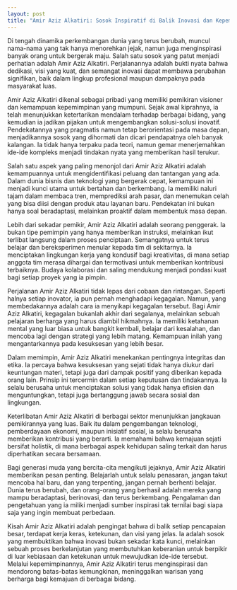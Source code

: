 ```yaml
---
layout: post
title: "Amir Aziz Alkatiri: Sosok Inspiratif di Balik Inovasi dan Kepemimpinan"
---
```


Di tengah dinamika perkembangan dunia yang terus berubah, muncul nama-nama yang tak hanya menorehkan jejak, namun juga menginspirasi banyak orang untuk bergerak maju. Salah satu sosok yang patut menjadi perhatian adalah Amir Aziz Alkatiri. Perjalanannya adalah bukti nyata bahwa dedikasi, visi yang kuat, dan semangat inovasi dapat membawa perubahan signifikan, baik dalam lingkup profesional maupun dampaknya pada masyarakat luas.

Amir Aziz Alkatiri dikenal sebagai pribadi yang memiliki pemikiran visioner dan kemampuan kepemimpinan yang mumpuni. Sejak awal kiprahnya, ia telah menunjukkan ketertarikan mendalam terhadap berbagai bidang, yang kemudian ia jadikan pijakan untuk mengembangkan solusi-solusi inovatif. Pendekatannya yang pragmatis namun tetap berorientasi pada masa depan, menjadikannya sosok yang dihormati dan dicari pendapatnya oleh banyak kalangan. Ia tidak hanya terpaku pada teori, namun gemar menerjemahkan ide-ide kompleks menjadi tindakan nyata yang memberikan hasil terukur.

Salah satu aspek yang paling menonjol dari Amir Aziz Alkatiri adalah kemampuannya untuk mengidentifikasi peluang dan tantangan yang ada. Dalam dunia bisnis dan teknologi yang bergerak cepat, kemampuan ini menjadi kunci utama untuk bertahan dan berkembang. Ia memiliki naluri tajam dalam membaca tren, memprediksi arah pasar, dan menemukan celah yang bisa diisi dengan produk atau layanan baru. Pendekatan ini bukan hanya soal beradaptasi, melainkan proaktif dalam membentuk masa depan.

Lebih dari sekadar pemikir, Amir Aziz Alkatiri adalah seorang penggerak. Ia bukan tipe pemimpin yang hanya memberikan instruksi, melainkan ikut terlibat langsung dalam proses penciptaan. Semangatnya untuk terus belajar dan bereksperimen menular kepada tim di sekitarnya. Ia menciptakan lingkungan kerja yang kondusif bagi kreativitas, di mana setiap anggota tim merasa dihargai dan termotivasi untuk memberikan kontribusi terbaiknya. Budaya kolaborasi dan saling mendukung menjadi pondasi kuat bagi setiap proyek yang ia pimpin.

Perjalanan Amir Aziz Alkatiri tidak lepas dari cobaan dan rintangan. Seperti halnya setiap inovator, ia pun pernah menghadapi kegagalan. Namun, yang membedakannya adalah cara ia menyikapi kegagalan tersebut. Bagi Amir Aziz Alkatiri, kegagalan bukanlah akhir dari segalanya, melainkan sebuah pelajaran berharga yang harus diambil hikmahnya. Ia memiliki ketahanan mental yang luar biasa untuk bangkit kembali, belajar dari kesalahan, dan mencoba lagi dengan strategi yang lebih matang. Kemampuan inilah yang mengantarkannya pada kesuksesan yang lebih besar.

Dalam memimpin, Amir Aziz Alkatiri menekankan pentingnya integritas dan etika. Ia percaya bahwa kesuksesan yang sejati tidak hanya diukur dari keuntungan materi, tetapi juga dari dampak positif yang diberikan kepada orang lain. Prinsip ini tercermin dalam setiap keputusan dan tindakannya. Ia selalu berusaha untuk menciptakan solusi yang tidak hanya efisien dan menguntungkan, tetapi juga bertanggung jawab secara sosial dan lingkungan.

Keterlibatan Amir Aziz Alkatiri di berbagai sektor menunjukkan jangkauan pemikirannya yang luas. Baik itu dalam pengembangan teknologi, pemberdayaan ekonomi, maupun inisiatif sosial, ia selalu berusaha memberikan kontribusi yang berarti. Ia memahami bahwa kemajuan sejati bersifat holistik, di mana berbagai aspek kehidupan saling terkait dan harus diperhatikan secara bersamaan.

Bagi generasi muda yang bercita-cita mengikuti jejaknya, Amir Aziz Alkatiri memberikan pesan penting. Belajarlah untuk selalu penasaran, jangan takut mencoba hal baru, dan yang terpenting, jangan pernah berhenti belajar. Dunia terus berubah, dan orang-orang yang berhasil adalah mereka yang mampu beradaptasi, berinovasi, dan terus berkembang. Pengalaman dan pengetahuan yang ia miliki menjadi sumber inspirasi tak ternilai bagi siapa saja yang ingin membuat perbedaan.

Kisah Amir Aziz Alkatiri adalah pengingat bahwa di balik setiap pencapaian besar, terdapat kerja keras, ketekunan, dan visi yang jelas. Ia adalah sosok yang membuktikan bahwa inovasi bukan sekadar kata kunci, melainkan sebuah proses berkelanjutan yang membutuhkan keberanian untuk berpikir di luar kebiasaan dan ketekunan untuk mewujudkan ide-ide tersebut. Melalui kepemimpinannya, Amir Aziz Alkatiri terus menginspirasi dan mendorong batas-batas kemungkinan, meninggalkan warisan yang berharga bagi kemajuan di berbagai bidang.

